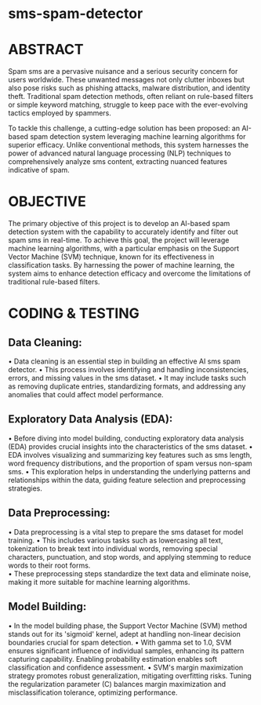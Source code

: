 # sms-spam-detector
# ABSTRACT 
Spam sms are a pervasive nuisance and a serious security concern for users worldwide. These 
unwanted messages not only clutter inboxes but also pose risks such as phishing attacks, malware 
distribution, and identity theft. Traditional spam detection methods, often reliant on rule-based filters 
or simple keyword matching, struggle to keep pace with the ever-evolving tactics employed by 
spammers. 
 
To tackle this challenge, a cutting-edge solution has been proposed: an AI-based spam detection 
system leveraging machine learning algorithms for superior efficacy. Unlike conventional methods, 
this system harnesses the power of advanced natural language processing (NLP) techniques to 
comprehensively analyze sms content, extracting nuanced features indicative of spam.

# OBJECTIVE 
 
The primary objective of this project is to develop an AI-based spam detection system with the 
capability to accurately identify and filter out spam sms in real-time. To achieve this goal, the 
project will leverage machine learning algorithms, with a particular emphasis on the Support Vector 
Machine (SVM) technique, known for its effectiveness in classification tasks. By harnessing the power 
of machine learning, the system aims to enhance detection efficacy and overcome the limitations of 
traditional rule-based filters.
#  CODING & TESTING 
 
## Data Cleaning: 
• Data cleaning is an essential step in building an effective AI sms spam detector. 
• This process involves identifying and handling inconsistencies, errors, and missing values in the 
sms dataset. 
• It may include tasks such as removing duplicate entries, standardizing formats, and addressing 
any anomalies that could affect model performance. 
## Exploratory Data Analysis (EDA): 
• Before diving into model building, conducting exploratory data analysis (EDA) provides crucial 
insights into the characteristics of the sms dataset. 
• EDA involves visualizing and summarizing key features such as sms length, word frequency 
distributions, and the proportion of spam versus non-spam sms. 
• This exploration helps in understanding the underlying patterns and relationships within the 
data, guiding feature selection and preprocessing strategies. 
## Data Preprocessing: 
• Data preprocessing is a vital step to prepare the sms dataset for model training. 
•  This includes various tasks such as lowercasing all text, tokenization to break text into 
individual words, removing special characters, punctuation, and stop words, and applying 
stemming to reduce words to their root forms.  
• These preprocessing steps standardize the text data and eliminate noise, making it more 
suitable for machine learning algorithms. 
## Model Building: 
• In the model building phase, the Support Vector Machine (SVM) method stands out for its 
'sigmoid' kernel, adept at handling non-linear decision boundaries crucial for spam detection. 
•  With gamma set to 1.0, SVM ensures significant influence of individual samples, enhancing its 
pattern capturing capability. Enabling probability estimation enables soft classification and 
confidence assessment. 
•  SVM's margin maximization strategy promotes robust generalization, mitigating overfitting 
risks. Tuning the regularization parameter (C) balances margin maximization and 
misclassification tolerance, optimizing performance. 
